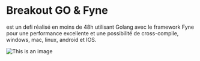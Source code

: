 # Breakout GO & Fyne

est un defi réalisé en moins de 48h utilisant Golang avec le framework Fyne pour une performance excellente et une possibilité de cross-compile, windows, mac, linux, android et IOS.

![This is an image](https://github.com/guyzmo92/Breakout-Go-Fyne/blob/Update/breakout.png)

